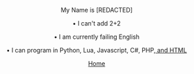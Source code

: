 <!-- refer to this as about.html because thats the only way it works =( -->

<!-- About Me stuff -->
<p style="text-align: center">
    <span style="font-size:1em">
        My Name is [REDACTED]
    </span>
</p>
<p style="text-align: center">
    <span style="font-size:1em">
        • I can't add 2+2
    </span>
</p>
<p style="text-align: center">
    <span style="font-size:1em">
        • I am currently failing English
    </span>
</p>
<p style="text-align: center">
    <span style="font-size:1em">
        • I can program in Python, Lua, Javascript, C#, PHP,<a href="#note1" id="ref1" title="It counts ;D"> and HTML</a></sup>
    </span>
</p>
<!-- Home link -->
<p style="text-align: center">
    <a href="../">
        Home
    </a>
</p>